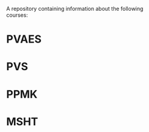 A repository containing information about the following  
courses:
  
PVAES  
==================================================== 
PVS  
==================================================== 
PPMK  
====================================================  
MSHT  
====================================================  


